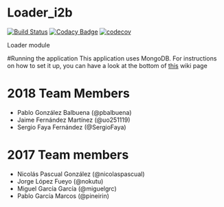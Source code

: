 # Loader_i2b

[![Build Status](https://travis-ci.org/Arquisoft/Loader_i2b.svg?branch=master)](https://travis-ci.org/Arquisoft/Loader_i2b)
[![Codacy Badge](https://api.codacy.com/project/badge/Grade/ce2928319601416ca8a0c543538d6ba4)](https://www.codacy.com/app/jelabra/Loader_i2b?utm_source=github.com&amp;utm_medium=referral&amp;utm_content=Arquisoft/Loader_i2b&amp;utm_campaign=Badge_Grade)
[![codecov](https://codecov.io/gh/Arquisoft/Loader_i2b/branch/master/graph/badge.svg)](https://codecov.io/gh/Arquisoft/Loader_i2b)

Loader module

#Running the application
This application uses MongoDB. For instructions on how to set it up, you can have a look at the bottom of [this](https://github.com/Arquisoft/Loader_i2b/wiki) wiki page

# 2018 Team Members
* Pablo González Balbuena (@pbalbuena)
* Jaime Fernández Martínez (@uo251119)
* Sergio Faya Fernández (@SergioFaya)

# 2017 Team members
* Nicolás Pascual González (@nicolaspascual)
* Jorge López Fueyo (@nokutu)
* Miguel García García (@miguelgrc)
* Pablo García Marcos (@pineirin)


